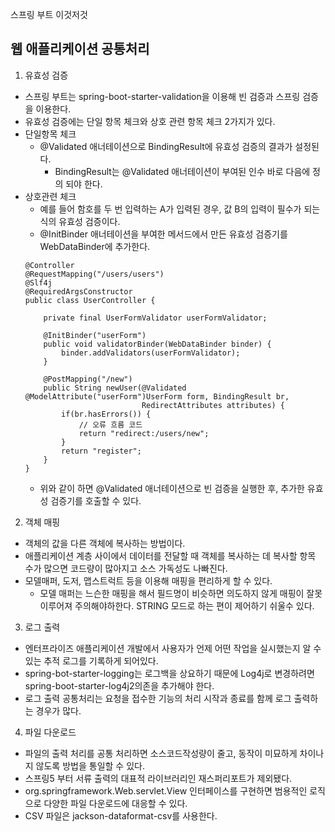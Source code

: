 스프링 부트 이것저것
## 웹 애플리케이션 공통처리
1. 유효성 검증
- 스프링 부트는 spring-boot-starter-validation을 이용해 빈 검증과 스프링 검증을 이용한다. 
- 유효성 검증에는 단일 항목 체크와 상호 관련 항목 체크 2가지가 있다. 
- 단일항목 체크
  - @Validated 애너테이션으로 BindingResult에 유효성 검증의 결과가 설정된다. 
    - BindingResult는 @Validated 애너테이션이 부여된 인수 바로 다음에 정의 되야 한다. 
- 상호관련 체크
  - 예를 들어 함호를 두 번 입력하는 A가 입력된 경우, 값 B의 입력이 필수가 되는 식의 유효성 검증이다. 
  - @InitBinder 애너테이션을 부여한 메서드에서 만든 유효성 검증기를 WebDataBinder에 추가한다. 
  ```
  @Controller
  @RequestMapping("/users/users")
  @Slf4j
  @RequiredArgsConstructor
  public class UserController {
      
      private final UserFormValidator userFormValidator;
     
      @InitBinder("userForm")
      public void validatorBinder(WebDataBinder binder) {
          binder.addValidators(userFormValidator);
      }
      
      @PostMapping("/new")
      public String newUser(@Validated @ModelAttribute("userForm")UserForm form, BindingResult br,
                            RedirectAttributes attributes) {
          if(br.hasErrors()) {
              // 오류 흐름 코드
              return "redirect:/users/new";
          }
          return "register";
      }
  }
  ```
  - 위와 같이 하면 @Validated 애너테이션으로 빈 검증을 실행한 후, 추가한 유효성 검증기를 호출할 수 있다.

2. 객체 매핑
- 객체의 값을 다른 객체에 복사하는 방법이다. 
- 애플리케이션 계층 사이에서 데이터를 전달할 때 객체를 복사하는 데 복사할 항목 수가 많으면 코드량이 많아지고 소스 가독성도 나빠진다. 
- 모델매퍼, 도저, 맵스트럭트 등을 이용해 매핑을 편리하게 할 수 있다.   
  - 모델 매퍼는 느슨한 매핑을 해서 필드명이 비슷하면 의도하지 않게 매핑이 잘못 이루어져 주의해야하한다. STRING 모드로 하는 편이 제어하기 쉬울수 있다.
  
3. 로그 출력
- 엔터프라이즈 애플리케이션 개발에서 사용자가 언제 어떤 작업을 실시했는지 알 수 있는 추적 로그를 기록하게 되어있다. 
- spring-bot-starter-logging는 로그백을 상요하기 때문에 Log4j로 변경하려면 spring-boot-starter-log4j2의존을 추가해야 한다. 
- 로그 출력 공통처리는 요청을 접수한 기능의 처리 시작과 종료를 함께 로그 출력하는 경우가 많다. 
  
4. 파일 다운로드
- 파일의 출력 처리를 공통 처리하면 소스코드작성량이 줄고, 동작이 미묘하게 차이나지 않도록 방법을 통일할 수 있다. 
- 스프링5 부터 서류 출력의 대표적 라이브러리인 재스퍼리포트가 제외됐다. 
- org.springframework.Web.servlet.View 인터페이스를 구현하면 범용적인 로직으로 다양한 파일 다운로드에 대응할 수 있다. 
- CSV 파일은 jackson-dataformat-csv를 사용한다. 
  
  